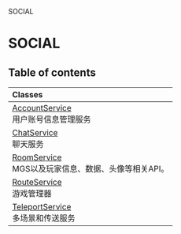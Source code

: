SOCIAL

# SOCIAL <Badge type="tip" text="Groups" /> <Score text="SOCIAL" />

## Table of contents
| Classes |
| :-----|
| [AccountService](../classes/mw.AccountService.md) <br> 用户账号信息管理服务 |
| [ChatService](../classes/mw.ChatService.md) <br> 聊天服务 |
| [RoomService](../classes/mw.RoomService.md) <br> MGS以及玩家信息、数据、头像等相关API。 |
| [RouteService](../classes/mw.RouteService.md) <br> 游戏管理器 |
| [TeleportService](../classes/mw.TeleportService.md) <br> 多场景和传送服务 |

